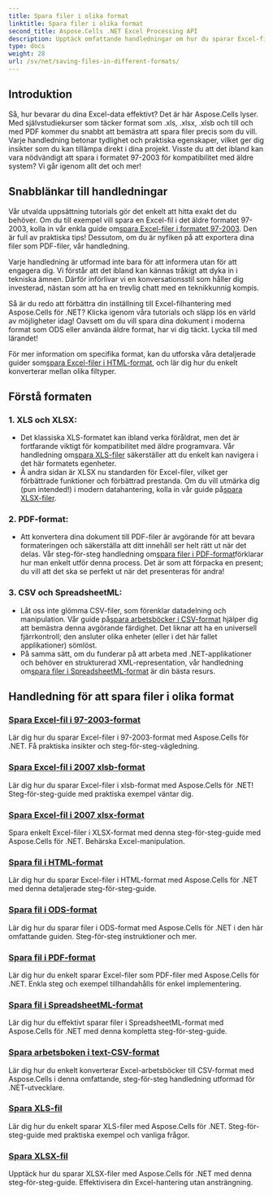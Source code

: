 ```yaml
---
title: Spara filer i olika format
linktitle: Spara filer i olika format
second_title: Aspose.Cells .NET Excel Processing API
description: Upptäck omfattande handledningar om hur du sparar Excel-filer i olika format med Aspose.Cells för .NET. Förbättra dina Excel-kunskaper.
type: docs
weight: 28
url: /sv/net/saving-files-in-different-formats/
---
```

## Introduktion

Så, hur bevarar du dina Excel-data effektivt? Det är här Aspose.Cells lyser. Med självstudiekurser som täcker format som .xls, .xlsx, .xlsb och till och med PDF kommer du snabbt att bemästra att spara filer precis som du vill. Varje handledning betonar tydlighet och praktiska egenskaper, vilket ger dig insikter som du kan tillämpa direkt i dina projekt. Visste du att det ibland kan vara nödvändigt att spara i formatet 97-2003 för kompatibilitet med äldre system? Vi går igenom allt det och mer!

## Snabblänkar till handledningar
Vår utvalda uppsättning tutorials gör det enkelt att hitta exakt det du behöver. Om du till exempel vill spara en Excel-fil i det äldre formatet 97-2003, kolla in vår enkla guide om[spara Excel-filer i formatet 97-2003](./save-excel-file-in-97-2003-format/). Den är full av praktiska tips! Dessutom, om du är nyfiken på att exportera dina filer som PDF-filer, vår handledning.

Varje handledning är utformad inte bara för att informera utan för att engagera dig. Vi förstår att det ibland kan kännas tråkigt att dyka in i tekniska ämnen. Därför införlivar vi en konversationsstil som håller dig investerad, nästan som att ha en trevlig chatt med en teknikkunnig kompis.

Så är du redo att förbättra din inställning till Excel-filhantering med Aspose.Cells för .NET? Klicka igenom våra tutorials och släpp lös en värld av möjligheter idag! Oavsett om du vill spara dina dokument i moderna format som ODS eller använda äldre format, har vi dig täckt. Lycka till med lärandet! 

För mer information om specifika format, kan du utforska våra detaljerade guider som[spara Excel-filer i HTML-format](./save-file-in-html-format/), och lär dig hur du enkelt konverterar mellan olika filtyper.

## Förstå formaten

### 1. XLS och XLSX: 
-  Det klassiska XLS-formatet kan ibland verka föråldrat, men det är fortfarande viktigt för kompatibilitet med äldre programvara. Vår handledning om[spara XLS-filer](./save-xls-file/) säkerställer att du enkelt kan navigera i det här formatets egenheter. 
-  Å andra sidan är XLSX nu standarden för Excel-filer, vilket ger förbättrade funktioner och förbättrad prestanda. Om du vill utmärka dig (pun intended!) i modern datahantering, kolla in vår guide på[spara XLSX-filer](./save-xlsx-file/).

### 2. PDF-format:
-  Att konvertera dina dokument till PDF-filer är avgörande för att bevara formateringen och säkerställa att ditt innehåll ser helt rätt ut när det delas. Vår steg-för-steg handledning om[spara filer i PDF-format](./save-file-in-pdf-format/)förklarar hur man enkelt utför denna process. Det är som att förpacka en present; du vill att det ska se perfekt ut när det presenteras för andra!

### 3. CSV och SpreadsheetML:
-  Låt oss inte glömma CSV-filer, som förenklar datadelning och manipulation. Vår guide på[spara arbetsböcker i CSV-format](./save-workbook-to-text-csv-format/) hjälper dig att bemästra denna avgörande färdighet. Det liknar att ha en universell fjärrkontroll; den ansluter olika enheter (eller i det här fallet applikationer) sömlöst.
-  På samma sätt, om du funderar på att arbeta med .NET-applikationer och behöver en strukturerad XML-representation, vår handledning om[spara filer i SpreadsheetML-format](./save-file-in-spreadsheetml-format/) är din bästa resurs.

## Handledning för att spara filer i olika format
### [Spara Excel-fil i 97-2003-format](./save-excel-file-in-97-2003-format/)
Lär dig hur du sparar Excel-filer i 97-2003-format med Aspose.Cells för .NET. Få praktiska insikter och steg-för-steg-vägledning.
### [Spara Excel-fil i 2007 xlsb-format](./save-excel-file-in-2007-xlsb-format/)
Lär dig hur du sparar Excel-filer i xlsb-format med Aspose.Cells för .NET! Steg-för-steg-guide med praktiska exempel väntar dig.
### [Spara Excel-fil i 2007 xlsx-format](./save-excel-file-in-2007-xlsx-format/)
Spara enkelt Excel-filer i XLSX-format med denna steg-för-steg-guide med Aspose.Cells för .NET. Behärska Excel-manipulation.
### [Spara fil i HTML-format](./save-file-in-html-format/)
Lär dig hur du sparar Excel-filer i HTML-format med Aspose.Cells för .NET med denna detaljerade steg-för-steg-guide.
### [Spara fil i ODS-format](./save-file-in-ods-format/)
Lär dig hur du sparar filer i ODS-format med Aspose.Cells för .NET i den här omfattande guiden. Steg-för-steg instruktioner och mer.
### [Spara fil i PDF-format](./save-file-in-pdf-format/)
Lär dig hur du enkelt sparar Excel-filer som PDF-filer med Aspose.Cells för .NET. Enkla steg och exempel tillhandahålls för enkel implementering.
### [Spara fil i SpreadsheetML-format](./save-file-in-spreadsheetml-format/)
Lär dig hur du effektivt sparar filer i SpreadsheetML-format med Aspose.Cells för .NET med denna kompletta steg-för-steg-guide.
### [Spara arbetsboken i text-CSV-format](./save-workbook-to-text-csv-format/)
Lär dig hur du enkelt konverterar Excel-arbetsböcker till CSV-format med Aspose.Cells i denna omfattande, steg-för-steg handledning utformad för .NET-utvecklare.
### [Spara XLS-fil](./save-xls-file/)
Lär dig hur du enkelt sparar XLS-filer med Aspose.Cells för .NET. Steg-för-steg-guide med praktiska exempel och vanliga frågor.
### [Spara XLSX-fil](./save-xlsx-file/)
Upptäck hur du sparar XLSX-filer med Aspose.Cells för .NET med denna steg-för-steg-guide. Effektivisera din Excel-hantering utan ansträngning.